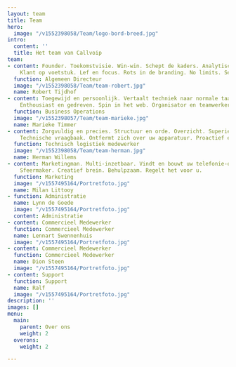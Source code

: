 ```yaml
---
layout: team
title: Team
hero:
  image: "/v1552398058/Team/logo-bord-breed.jpg"
intro:
  content: ''
  title: Het team van Callvoip
team:
- content: Founder. Toekomstvisie. Win-win. Schept de kaders. Analytisch brein. Partnership.
    Klant op voetstuk. Lef en focus. Rots in de branding. No limits. Serviceminded.
  function: Algemeen Directeur
  image: "/v1552398058/Team/team-robert.jpg"
  name: Robert Tijdhof
- content: Toegewijd en persoonlijk. Vertaalt techniek naar normale taal. Procesregisseur.
    Enthousiast en gedreven. Spin in het web. Organisator en teamwerker.
  function: Business Operations
  image: "/v1552398057/Team/team-marieke.jpg"
  name: Marieke Timmer
- content: Zorgvuldig en precies. Structuur en orde. Overzicht. Superieure productkennis.
    Technische vraagbaak. Ontfermt zich over uw apparatuur. Proactief en scherp.
  function: Technisch logistiek medewerker
  image: "/v1552398058/Team/team-herman.jpg"
  name: Herman Willems
- content: Marketingman. Multi-inzetbaar. Vindt en bouwt uw telefonie-oplossing. Verantwoordelijk.
    Sfeermaker. Creatief brein. Behulpzaam. Regelt het voor u.
  function: Marketing
  image: "/v1557495164/Portretfoto.jpg"
  name: Milan Littooy
- function: Administratie
  name: Lynn de Goede
  image: "/v1557495164/Portretfoto.jpg"
  content: Administratie
- content: Commercieel Medewerker
  function: Commercieel Medewerker
  name: Lennart Swennenhuis
  image: "/v1557495164/Portretfoto.jpg"
- content: Commercieel Medewerker
  function: Commercieel Medewerker
  name: Dion Steen
  image: "/v1557495164/Portretfoto.jpg"
- content: Support
  function: Support
  name: Ralf
  image: "/v1557495164/Portretfoto.jpg"
description: ''
images: []
menu:
  main:
    parent: Over ons
    weight: 2
  overons:
    weight: 2

---
```

